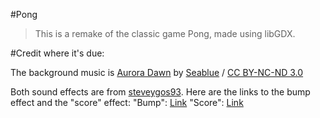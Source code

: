 #Pong
>This is a remake of the classic game Pong, made using libGDX.

#Credit where it's due:

The background music is [Aurora Dawn](http://freemusicarchive.org/music/Seablue/iHyper/bktr001-02-Seablue_-_Aurora_Dawn) by [Seablue](http://freemusicarchive.org/music/Seablue/) / [CC BY-NC-ND 3.0](http://creativecommons.org/licenses/by-nc-nd/3.0/)

Both sound effects are from [steveygos93](http://www.freesound.org/people/steveygos93/). 
Here are the links to the bump effect and the "score" effect:
"Bump": [Link](http://www.freesound.org/people/steveygos93/sounds/103581/)
"Score": [Link](http://www.freesound.org/people/steveygos93/sounds/103586/)